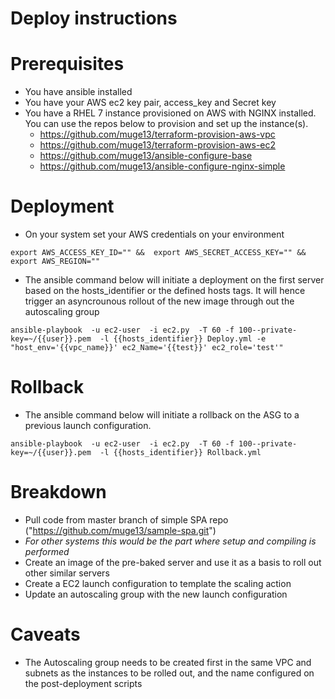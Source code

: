 # Deploy instructions 
# Prerequisites
- You have ansible installed
- You have your AWS ec2 key pair, access_key and Secret key
- You have a RHEL 7 instance provisioned on AWS with NGINX installed. You can use the repos below to provision and set up the instance(s).
    - https://github.com/muge13/terraform-provision-aws-vpc
    - https://github.com/muge13/terraform-provision-aws-ec2
    - https://github.com/muge13/ansible-configure-base
    - https://github.com/muge13/ansible-configure-nginx-simple 
# Deployment
- On your system set your AWS credentials on your environment
```
export AWS_ACCESS_KEY_ID="" &&  export AWS_SECRET_ACCESS_KEY="" && export AWS_REGION=""
```

- The ansible command below will initiate a deployment on the first server based on the hosts_identifier or the defined hosts tags. It will hence trigger an asyncrounous rollout of the new image through out the autoscaling group
```
ansible-playbook  -u ec2-user  -i ec2.py  -T 60 -f 100--private-key=~/{{user}}.pem  -l {{hosts_identifier}} Deploy.yml -e "host_env='{{vpc_name}}' ec2_Name='{{test}}' ec2_role='test'"
```
# Rollback
- The ansible command below will initiate a rollback on the ASG to a previous launch configuration. 
```
ansible-playbook  -u ec2-user  -i ec2.py  -T 60 -f 100--private-key=~/{{user}}.pem  -l {{hosts_identifier}} Rollback.yml
```
# Breakdown
- Pull code from master branch of simple SPA repo ("https://github.com/muge13/sample-spa.git")
- *For other systems this would be the part where setup and compiling is performed*
- Create an image of the pre-baked server and use it as a basis to roll out other similar servers
- Create a EC2 launch configuration to template the scaling action
- Update an autoscaling group with the new launch configuration
# Caveats
- The Autoscaling group needs to be created first in the same VPC and subnets as the instances to be rolled out, and the name configured on the post-deployment scripts